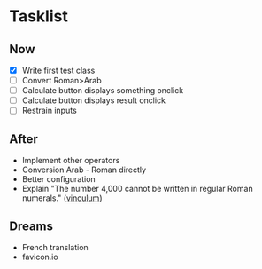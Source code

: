 # Tasklist


## Now

+ [x] Write first test class
+ [ ] Convert Roman>Arab
+ [ ] Calculate button displays something onclick
+ [ ] Calculate button displays result onclick 
+ [ ] Restrain inputs

## After

+ Implement other operators
+ Conversion Arab - Roman directly
+ Better configuration
+ Explain "The number 4,000 cannot be written in regular Roman numerals." ([vinculum](https://englishhistory.net/romans/roman-numerals/)) 


## Dreams

+ French translation
+ favicon.io